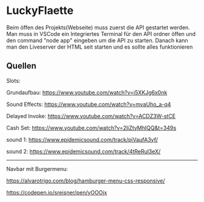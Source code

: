 # LuckyFlaette

Beim öffen des Projekts(Webseite) muss zuerst die API gestartet werden. Man muss in VSCode ein Integriertes Terminal
für den API ordner öffen und den command "node app" eingeben um die API zu starten. Danach kann man den Liveserver der
HTML seit starten und es sollte alles funktionieren
## Quellen

Slots:

Grundaufbau: https://www.youtube.com/watch?v=i5XKJg6x0nk

Sound Effects: https://www.youtube.com/watch?v=mvaUho_a-q4

Delayed Invoke: https://www.youtube.com/watch?v=ACDZ3W-stCE

Cash Set: https://www.youtube.com/watch?v=2liZtyMhIQQ&t=349s

sound 1: https://www.epidemicsound.com/track/piVaufA3yf/

sound 2: https://www.epidemicsound.com/track/4tReRul3eX/

---

Navbar mit Burgermenu:

https://alvarotrigo.com/blog/hamburger-menu-css-responsive/

https://codepen.io/sreisner/pen/yOOOjx
